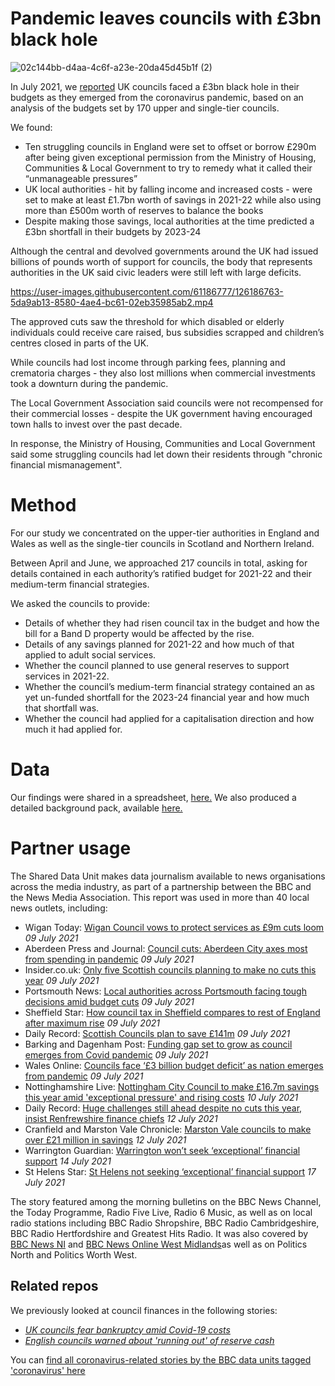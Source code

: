 # Pandemic leaves councils with £3bn black hole

![02c144bb-d4aa-4c6f-a23e-20da45d45b1f (2)](https://user-images.githubusercontent.com/61186777/125100168-b4702580-e0d0-11eb-9273-3de426e2920a.png)

In July 2021, we [reported](https://www.bbc.co.uk/news/uk-57720900) UK councils faced a £3bn black hole in their budgets as they emerged from the coronavirus pandemic, based on an analysis of the budgets set by 170 upper and single-tier councils.

We found:

- Ten struggling councils in England were set to offset or borrow £290m after being given exceptional permission from the Ministry of Housing, Communities & Local Government to try to remedy what it called their “unmanageable pressures”
- UK local authorities - hit by falling income and increased costs - were set to make at least £1.7bn worth of savings in 2021-22 while also using more than £500m worth of reserves to balance the books
- Despite making those savings, local authorities at the time predicted a £3bn shortfall in their budgets by 2023-24

Although the central and devolved governments around the UK had issued billions of pounds worth of support for councils, the body that represents authorities in the UK said civic leaders were still left with large deficits.

https://user-images.githubusercontent.com/61186777/126186763-5da9ab13-8580-4ae4-bc61-02eb35985ab2.mp4


The approved cuts saw the threshold for which disabled or elderly individuals could receive care raised, bus subsidies scrapped and children’s centres closed in parts of the UK.

While councils had lost income through parking fees, planning and crematoria charges - they also lost millions when commercial investments took a downturn during the pandemic.

The Local Government Association said councils were not recompensed for their commercial losses - despite the UK government having encouraged town halls to invest over the past decade.

In response, the Ministry of Housing, Communities and Local Government said some struggling councils had let down their residents through "chronic financial mismanagement".



# Method

For our study we concentrated on the upper-tier authorities in England and Wales as well as the single-tier councils in Scotland and Northern Ireland. 

Between April and June, we approached 217 councils in total, asking for details contained in each authority’s ratified budget for 2021-22 and their medium-term financial strategies.

We asked the councils to provide: 

- Details of whether they had risen council tax in the budget and how the bill for a Band D property would be affected by the rise.
- Details of any savings planned for 2021-22 and how much of that applied to adult social services.
- Whether the council planned to use general reserves to support services in 2021-22.
- Whether the council’s medium-term financial strategy contained an as yet un-funded shortfall for the 2023-24 financial year and how much that shortfall was.
- Whether the council had applied for a capitalisation direction and how much it had applied for.

# Data

Our findings were shared in a spreadsheet, [here.](https://docs.google.com/spreadsheets/d/1HgSo21e_8k7GwWLhfoXnTZNtM6f9pQIL8eE3XeOQMDg/edit?usp=sharing)
We also produced a detailed background pack, available [here.](https://docs.google.com/document/d/1Y8yT5uh47Ev3iX_eo_EDXHy9TK8ck2WxcX9xHr0zKVA/edit?usp=sharing)

# Partner usage

The Shared Data Unit makes data journalism available to news organisations across the media industry, as part of a partnership between the BBC and the News Media Association. This report was used in more than 40 local news outlets, including:

- Wigan Today: [Wigan Council vows to protect services as £9m cuts loom](https://www.wigantoday.net/news/politics/wigan-council-vows-to-protect-services-as-ps9m-cuts-loom-3301283) *09 July 2021*
- Aberdeen Press and Journal: [Council cuts: Aberdeen City axes most from spending in pandemic](https://www.pressandjournal.co.uk/fp/news/politics/scottish-politics/3296617/council-cuts-aberdeen-city-axes-most-from-spending-in-pandemic/) *09 July 2021*
- Insider.co.uk: [Only five Scottish councils planning to make no cuts this year](https://www.insider.co.uk/news/only-five-scottish-councils-planning-24496536) *09 July 2021*
- Portsmouth News: [Local authorities across Portsmouth facing tough decisions amid budget cuts](https://www.portsmouth.co.uk/news/politics/local-authorities-across-portsmouth-region-facing-tough-decisions-amid-budget-cuts-3301546) *09 July 2021*
- Sheffield Star: [How council tax in Sheffield compares to rest of England after maximum rise](https://www.thestar.co.uk/news/politics/how-council-tax-in-sheffield-compares-to-rest-of-england-after-maximum-rise-3301753) *09 July 2021*
- Daily Record: [Scottish Councils plan to save £141m](https://www.dailyrecord.co.uk/news/politics/scottish-councils-plan-save-141m-24487832) *09 July 2021*
- Barking and Dagenham Post: [Funding gap set to grow as council emerges from Covid pandemic](https://www.barkinganddagenhampost.co.uk/news/local-council/council-funding-gap-forecast-after-covid-pandemic-8133730) *09 July 2021*
- Wales Online: [Councils face ‘£3 billion budget deficit’ as nation emerges from pandemic](https://www.walesonline.co.uk/news/uk-news/councils-face-3-billion-budget-21007918) *09 July 2021*
- Nottinghamshire Live: [Nottingham City Council to make £16.7m savings this year amid 'exceptional pressure' and rising costs](https://www.nottinghampost.com/news/nottingham-news/nottingham-city-council-make-167m-5633491) *10 July 2021*
- Daily Record: [Huge challenges still ahead despite no cuts this year, insist Renfrewshire finance chiefs](https://www.dailyrecord.co.uk/in-your-area/renfrewshire/huge-challenges-still-ahead-despite-24515008) *12 July 2021*
- Cranfield and Marston Vale Chronicle: [Marston Vale councils to make over £21 million in savings](https://cranfieldandmarstonvale.co.uk/central-beds-council/marston-vale-councils-to-make-over-21-million-in-savings/) *12 July 2021*
- Warrington Guardian: [Warrington won’t seek ‘exceptional’ financial support](https://www.warringtonguardian.co.uk/news/19442548.warrington-wont-seek-exceptional-financial-support/) *14 July 2021*
- St Helens Star: [St Helens not seeking ‘exceptional’ financial support](https://www.sthelensstar.co.uk/news/19450115.st-helens-not-seeking-exceptional-financial-support/) *17 July 2021*

The story featured among the morning bulletins on the BBC News Channel, the Today Programme, Radio Five Live, Radio 6 Music, as well as on local radio stations including BBC Radio Shropshire, BBC Radio Cambridgeshire, BBC Radio Hertfordshire and Greatest Hits Radio. It was also covered by [BBC News NI](https://www.bbc.co.uk/news/uk-northern-ireland-57763584) and [BBC News Online West Midlands](https://www.bbc.co.uk/news/uk-england-57734298)as well as on Politics North and Politics Worth West.  

## Related repos

We previously looked at council finances in the following stories:

* [*UK councils fear bankruptcy amid Covid-19 costs*](https://github.com/BBC-Data-Unit/council_covid_bankrupt) 
* [*English councils warned about 'running out' of reserve cash*](https://github.com/BBC-Data-Unit/council-reserves)

You can [find all coronavirus-related stories by the BBC data units tagged 'coronavirus' here](https://github.com/search?q=topic%3Acoronavirus+org%3ABBC-Data-Unit&type=Repositories)




